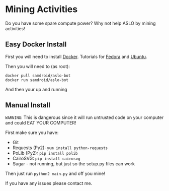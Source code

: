 # Mining Activities

Do you have some spare compute power?
Why not help ASLO by mining activities!

## Easy Docker Install

First you will need to install [Docker][1].
Tutorials for [Fedora][2] and [Ubuntu][3].

Then you will need to (as root):

    docker pull samdroid/aslo-bot
    docker run samdroid/aslo-bot

And then your up and running

## Manual Install

`WARNING`: This is dangerous since it will run untrusted code on your computer
and could EAT YOUR COMPUTER!

First make sure you have:

* Git
* Requests (Py2): `yum install python-requests`
* PoLib (Py2): `pip install polib`
* CairoSVG: `pip install cairosvg`
* Sugar - not running, but just so the setup.py files can work

Then just run `python2 main.py` and off you mine!

If you have any issues please contact me.

[1]: http://www.docker.io/
[2]: http://docs.docker.io/installation/fedora/
[3]: http://docs.docker.io/installation/ubuntulinux/
